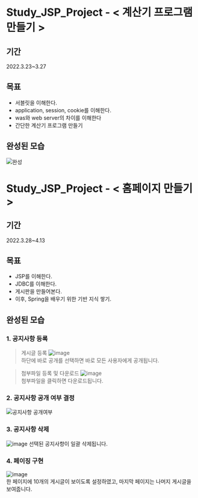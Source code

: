 # Study_JSP_Project - < 계산기 프로그램 만들기 >

## 기간  
2022.3.23~3.27  

## 목표  
- 서블릿을 이해한다.  
- application, session, cookie를 이해한다.
- was와 web server의 차이를 이해한다
- 간단한 계산기 프로그램 만들기

## 완성된 모습  
![완성](https://user-images.githubusercontent.com/55649302/160248480-a1b54e1d-8f2b-45d2-8340-84e61e011e57.gif)  


# Study_JSP_Project - < 홈페이지 만들기 >

## 기간  
2022.3.28~4.13  

## 목표  
- JSP를 이해한다.  
- JDBC를 이해한다.
- 게시판을 만들어본다.
- 이후, Spring을 배우기 위한 기반 지식 쌓기.

## 완성된 모습  
### 1. 공지사항 등록
> 게시글 등록
![image](https://user-images.githubusercontent.com/55649302/163220236-2d379389-dff7-4dba-a3d1-c1a3fd1533e2.png)  
하단에 바로 공개를 선택하면 바로 모든 사용자에게 공개됩니다.

> 첨부파일 등록 및 다운로드
![image](https://user-images.githubusercontent.com/55649302/163220446-bc68d630-3365-4168-bb98-8622e0624ac1.png)  
첨부파일을 클릭하면 다운로드됩니다.  

### 2. 공지사항 공개 여부 결정
![공지사항 공개여부](https://im4.ezgif.com/tmp/ezgif-4-82d5361576.gif)

### 3. 공지사항 삭제
![image](https://user-images.githubusercontent.com/55649302/163221354-10336ffa-2f47-4a49-9d7f-94368c40932f.png)
선택된 공지사항이 일괄 삭제됩니다.

### 4. 페이징 구현  
![image](https://user-images.githubusercontent.com/55649302/163221630-09ff98ad-c49b-4392-8f70-4ba4b9b5aab5.png)  
한 페이지에 10개의 게시글이 보이도록 설정하였고, 마지막 페이지는 나머지 게시글을 보여줍니다.
